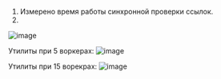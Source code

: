 1) Измерено время работы синхронной проверки ссылок.
2) 
![image](https://user-images.githubusercontent.com/79083395/143718872-11e38918-21db-4d62-b1e7-7fe8a2f08309.png)

Утилиты при 5 воркерах:
![image](https://user-images.githubusercontent.com/79083395/143731425-0ced7265-4a49-498d-b867-5d4048f5514d.png)

Утилиты при 15 ворекрах:
![image](https://user-images.githubusercontent.com/79083395/143735434-ae944133-1ebc-4787-bcdb-ba8ceb2d8587.png)


